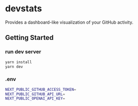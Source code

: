 # devstats

Provides a dashboard-like visualization of your GitHub activity.

## Getting Started

### run dev server

```bash
yarn install
yarn dev
```

### .env
```bash
NEXT_PUBLIC_GITHUB_ACCESS_TOKEN=
NEXT_PUBLIC_GITHUB_API_URL=
NEXT_PUBLIC_OPENAI_API_KEY=
```
